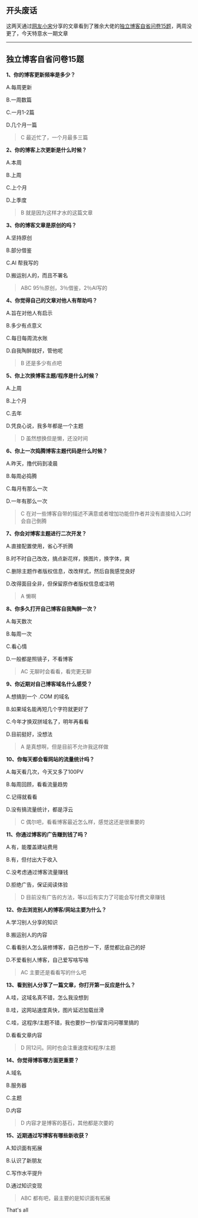 ## 开头废话

这两天通过[网友小宋](https://xyzbz.cn/)分享的文章看到了雅余大佬的[独立博客自省问卷15题](https://yayu.net/4626.html)，两周没更了，今天特意水一期文章

---

## 独立博客自省问卷15题

**1、你的博客更新频率是多少？**

A.每周更新

B.一周数篇

C.一月1-2篇

D.几个月一篇

> C 最近忙了，一个月最多三篇

**2、你的博客上次更新是什么时候？**

A.本周

B.上周

C.上个月

D.上季度

> B 就是因为这样才水的这篇文章

**3、你的博客文章是原创的吗？**

A.坚持原创

B.部分借鉴

C.AI 帮我写的

D.搬运别人的，而且不署名

> ABC 95％原创，3％借鉴，2％AI写的

**4、你觉得自己的文章对他人有帮助吗？**

A.旨在对他人有启示

B.多少有点意义

C.每日每周流水账

D.自我陶醉就好，管他呢

> B 还是多少有点吧

**5、你上次换博客主题/程序是什么时候？**

A.上周

B.上个月

C.去年

D.凭良心说，我多年都是一个主题

> D 虽然想换但是懒，还没时间

**6、你上一次捣腾博客主题代码是什么时候？**

A.昨天，撸代码到凌晨

B.每周必捣腾

C.每月有那么一次

D.一年有那么一次

> C 在对一些博客自带的描述不满意或者增加功能但作者并没有直接给入口时会自己倒腾

**7、你会对博客主题进行二次开发？**

A.直接配置使用，省心不折腾

B.时不时自己改改，搞点新花样，换图片，换字体，爽

C.删除主题作者版权信息，改改样式，然后自我感觉良好

D.改得面目全非，但保留原作者版权信息或注明

> A 懒啊

**8、你多久打开自己博客自我陶醉一次？**

A.每天数次

B.每周一次

C.看心情

D.一般都是照镜子，不看博客

> AC 无聊时会看看，看完更无聊

**9、你近期对自己博客域名什么感受？**

A.想搞到一个 .COM 的域名

B.如果域名能再短几个字符就更好了

C.今年才换双拼域名了，明年再看看

D.目前挺好，没想法

> A 是真想啊，但是目前不允许我这样做

**10、你每天都会看网站的流量统计吗？**

A.每天看几次，今天又多了100PV

B.每周回顾，看看流量趋势

C.记得就看看

D.没有搞流量统计，都是浮云

> C 偶尔吧，看看博客最近怎么样，感觉这还是很重要的

**11、你通过博客的广告赚到钱了吗？**

A.有，能覆盖建站费用

B.有，但付出大于收入

C.没考虑通过博客流量赚钱

D.拒绝广告，保证阅读体验

> D 目前没有广告的方法，等以后有实力了可能会写付费文章赚钱

**12、你去浏览别人的博客/网站主要为什么？**

A.学习别人分享的知识

B.搬运别人的内容

C.看看别人怎么装修博客，自己也抄一下，感觉都比自己的好

D.不爱看别人博客，自己爱写啥写啥

> AC 主要还是看看写的什么吧

**13、看到别人分享了一篇文章，你打开第一反应是什么？**

A.哇，这域名真不错，怎么我没想到

B.哇，这网站速度真快，图片延迟加载丝滑

C.哇，这程序/主题不错，我也要抄一抄/留言问问哪里搞的

D.看看文章内容

> D 同12问。同时也会注重速度和程序/主题

**14、你觉得博客哪方面更重要？**

A.域名

B.服务器

C.主题

D.内容

> D 内容才是博客的基石，其他都是次要的

**15、近期通过写博客有哪些新收获？**

A.知识面有拓展

B.认识了新朋友

C.写作水平提升

D.通过知识变现

> ABC 都有吧，最主要的是知识面有拓展

That's all